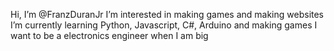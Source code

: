 Hi, I’m @FranzDuranJr
I’m interested in making games and making websites
I’m currently learning Python, Javascript, C#, Arduino and making games
I want to be a electronics engineer when I am big
